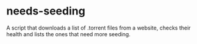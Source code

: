 # needs-seeding
A script that downloads a list of .torrent files from a website, checks their health and lists the ones that need more seeding.
